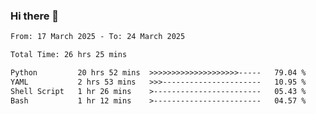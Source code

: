 ### Hi there 👋

<!--
**ututono/ututono** is a ✨ _special_ ✨ repository because its `README.md` (this file) appears on your GitHub profile.

Here are some ideas to get you started:

- 🔭 I’m currently working on ...
- 🌱 I’m currently learning ...
- 👯 I’m looking to collaborate on ...
- 🤔 I’m looking for help with ...
- 💬 Ask me about ...
- 📫 How to reach me: ...
- 😄 Pronouns: ...
- ⚡ Fun fact: ...
-->



<!--START_SECTION:waka-->

```txt
From: 17 March 2025 - To: 24 March 2025

Total Time: 26 hrs 25 mins

Python         20 hrs 52 mins  >>>>>>>>>>>>>>>>>>>>-----   79.04 %
YAML           2 hrs 53 mins   >>>----------------------   10.95 %
Shell Script   1 hr 26 mins    >------------------------   05.43 %
Bash           1 hr 12 mins    >------------------------   04.57 %
```

<!--END_SECTION:waka-->
